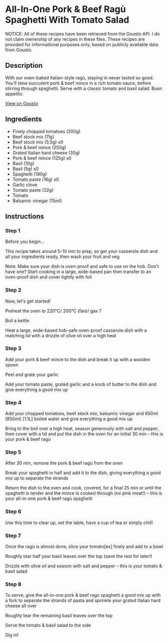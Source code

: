 # All-In-One Pork & Beef Ragù Spaghetti With Tomato Salad

NOTICE: All of these recipes have been retrieved from the Gousto API. I do not claim ownership of any recipes in these files. These recipes are provided for informational purposes only, based on publicly available data from Gousto.

## Description

With our oven-baked Italian-style ragù, staying in never tasted so good. You’ll stew succulent pork & beef mince in a rich tomato sauce, before stirring through spaghetti. Serve with a classic tomato and basil salad. Buon appetito.

[View on Gousto](https://www.gousto.co.uk/recipes/cookbook/all-in-one-pork-beef-ragu-spaghetti-with-tomato-basil-salad)

## Ingredients

- Finely chopped tomatoes (200g)
- Beef stock mix (11g)
- Beef stock mix (5.5g) x0
- Pork & beef mince (250g)
- Grated Italian hard cheese (30g)
- Pork & beef mince (125g) x0
- Basil (10g)
- Basil (5g) x0
- Spaghetti (190g)
- Tomato paste (16g) x0
- Garlic clove
- Tomato paste (32g)
- Tomato
- Balsamic vinegar (15ml)

## Instructions


### Step 1

Before you begin...

This recipe takes around 5-10 min to prep, so get your casserole dish and all your ingredients ready, then wash your fruit and veg

Note: Make sure your dish is oven-proof and safe to use on the hob. Don't have one? Start cooking in a large, wide-based pan then transfer to an oven-proof dish and cover tightly with foil


### Step 2

Now, let's get started!

Preheat the oven to 220°C/ 200°C (fan)/ gas 7

Boil a kettle

Heat a large, wide-based hob-safe oven-proof casserole dish with a matching lid with a drizzle of olive oil over a high heat


### Step 3

Add your pork & beef mince to the dish and break it up with a wooden spoon

Peel and grate your garlic

Add your tomato paste, grated garlic and a knob of butter to the dish and give everything a good mix up


### Step 4

Add your chopped tomatoes, beef stock mix, balsamic vinegar and 650ml <span class="text-purple">[850ml] </span><span class="text-danger">[1.1L] </span>boiled water and give everything a good mix up

Bring to the boil over a high heat, season generously with salt and pepper, then cover with a lid and put the dish in the oven for an initial 30 min – this is your pork & beef ragù


### Step 5

After 30 min, remove the pork & beef ragù from the oven

Break your spaghetti in half and add it to the dish, giving everything a good mix up to separate the strands

Return the dish to the oven and cook, covered, for a final 25 min or until the spaghetti is tender and the mince is cooked through (no pink meat!) – this is your all-in-one pork & beef ragù spaghetti


### Step 6

Use this time to clear up, set the table, have a cup of tea or simply chill!


### Step 7

Once the ragù is almost done, slice your tomato[es] finely and add to a bowl

Roughly tear half your basil leaves over the top (save the rest for later!)

Drizzle with olive oil and season with salt and pepper – this is your tomato & basil salad

### Step 8

To serve, give the all-in-one pork & beef ragù spaghetti a good mix up with a fork to separate the strands of pasta and sprinkle your grated Italian hard cheese all over

Roughly tear the remaining basil leaves over the top

Serve the tomato & basil salad to the side

Dig in!

